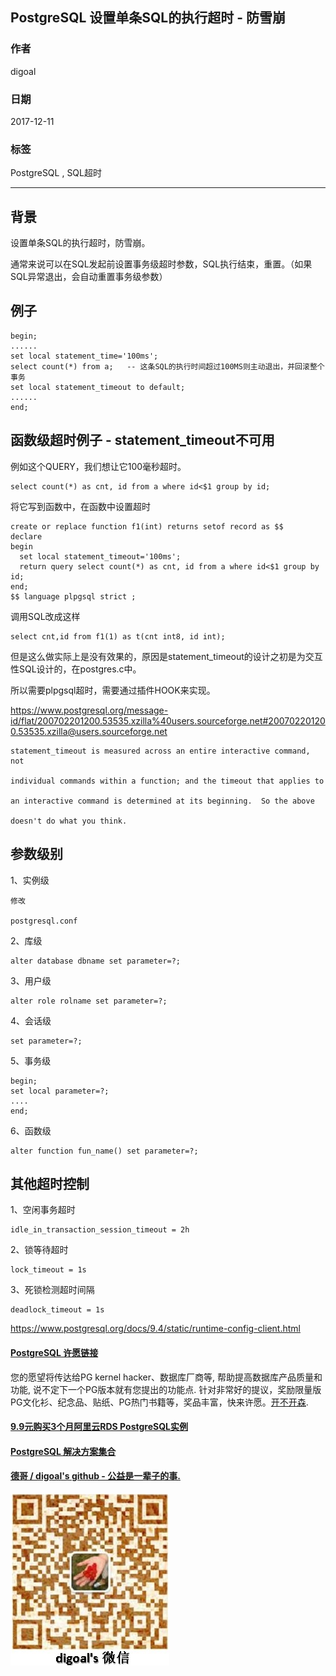 ## PostgreSQL 设置单条SQL的执行超时 - 防雪崩    
                          
### 作者                          
digoal                          
                          
### 日期                          
2017-12-11                         
                          
### 标签                          
PostgreSQL , SQL超时    
                          
----                          
                          
## 背景    
设置单条SQL的执行超时，防雪崩。  
  
通常来说可以在SQL发起前设置事务级超时参数，SQL执行结束，重置。（如果SQL异常退出，会自动重置事务级参数）  
  
## 例子  
  
```  
begin;  
......  
set local statement_time='100ms';  
select count(*) from a;   -- 这条SQL的执行时间超过100MS则主动退出，并回滚整个事务    
set local statement_timeout to default;  
......  
end;  
```  
    
## 函数级超时例子 - statement_timeout不可用  
  
例如这个QUERY，我们想让它100毫秒超时。  
  
```  
select count(*) as cnt, id from a where id<$1 group by id;   
```  
  
将它写到函数中，在函数中设置超时   
  
  
```  
create or replace function f1(int) returns setof record as $$  
declare  
begin  
  set local statement_timeout='100ms';  
  return query select count(*) as cnt, id from a where id<$1 group by id;   
end;  
$$ language plpgsql strict ;  
```  
  
调用SQL改成这样  
  
```  
select cnt,id from f1(1) as t(cnt int8, id int);   
```  
  
但是这么做实际上是没有效果的，原因是statement_timeout的设计之初是为交互性SQL设计的，在postgres.c中。  
  
所以需要plpgsql超时，需要通过插件HOOK来实现。    
  
https://www.postgresql.org/message-id/flat/200702201200.53535.xzilla%40users.sourceforge.net#200702201200.53535.xzilla@users.sourceforge.net  
  
```  
statement_timeout is measured across an entire interactive command, not  
  
individual commands within a function; and the timeout that applies to  
  
an interactive command is determined at its beginning.  So the above  
  
doesn't do what you think.  
```  
  
## 参数级别  
1、实例级  
  
```  
修改  
  
postgresql.conf  
```  
  
2、库级  
  
```  
alter database dbname set parameter=?;  
```  
  
3、用户级  
  
```  
alter role rolname set parameter=?;  
```  
  
4、会话级  
  
```  
set parameter=?;  
```  
  
5、事务级  
  
```  
begin;  
set local parameter=?;  
....  
end;  
```  
  
6、函数级  
  
```  
alter function fun_name() set parameter=?;  
```  
  
## 其他超时控制  
  
1、空闲事务超时  
  
```  
idle_in_transaction_session_timeout = 2h   
```  
  
2、锁等待超时  
  
```  
lock_timeout = 1s   
```  
  
3、死锁检测超时间隔  
  
```  
deadlock_timeout = 1s  
```  
  
https://www.postgresql.org/docs/9.4/static/runtime-config-client.html  
  
  
  
  
  
  
  
  
  
  
  
  
  
  
  
  
  
  
  
  
  
  
  
  
  
  
  
  
  
  
  
  
  
  
  
  
  
  
  
  
  
  
  
  
  
  
  
  
  
  
  
  
  
  
  
  
  
  
  
  
  
  
  
  
  
  
  
  
  
  
  
  
  
  
#### [PostgreSQL 许愿链接](https://github.com/digoal/blog/issues/76 "269ac3d1c492e938c0191101c7238216")
您的愿望将传达给PG kernel hacker、数据库厂商等, 帮助提高数据库产品质量和功能, 说不定下一个PG版本就有您提出的功能点. 针对非常好的提议，奖励限量版PG文化衫、纪念品、贴纸、PG热门书籍等，奖品丰富，快来许愿。[开不开森](https://github.com/digoal/blog/issues/76 "269ac3d1c492e938c0191101c7238216").  
  
  
#### [9.9元购买3个月阿里云RDS PostgreSQL实例](https://www.aliyun.com/database/postgresqlactivity "57258f76c37864c6e6d23383d05714ea")
  
  
#### [PostgreSQL 解决方案集合](https://yq.aliyun.com/topic/118 "40cff096e9ed7122c512b35d8561d9c8")
  
  
#### [德哥 / digoal's github - 公益是一辈子的事.](https://github.com/digoal/blog/blob/master/README.md "22709685feb7cab07d30f30387f0a9ae")
  
  
![digoal's wechat](../pic/digoal_weixin.jpg "f7ad92eeba24523fd47a6e1a0e691b59")
  
